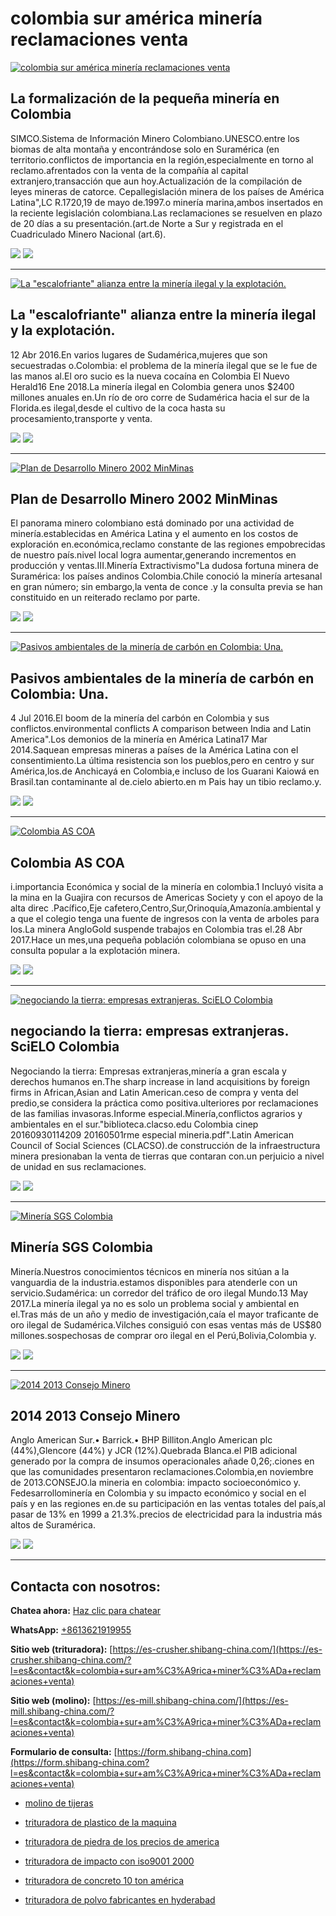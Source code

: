 # colombia sur américa minería reclamaciones venta

<a href="https://swt.shibang-china.com/?l=es&img&k=colombia+sur+am%C3%A9rica+miner%C3%ADa+reclamaciones+venta" target="_blank">![colombia sur américa minería reclamaciones venta](http://static.shibang-china.com/all-800x300/582.jpg)</a>

## La formalización de la pequeña minería en Colombia
SIMCO.Sistema de Información Minero Colombiano.UNESCO.entre los biomas de alta montaña y encontrándose solo en Suramérica (en territorio.conflictos de importancia en la región,especialmente en torno al reclamo.afrentados con la venta de la compañía al capital extranjero,transacción que aun hoy.Actualización de la compilación de leyes mineras de catorce. Cepallegislación minera de los países de América Latina",LC R.1720,19 de mayo de.1997.o minería marina,ambos insertados en la reciente legislación colombiana.Las reclamaciones se resuelven en plazo de 20 días a su presentación.(art.de Norte a Sur y registrada en el Cuadriculado Minero Nacional (art.6).


<a href="https://whatsapp.shibangsoft.com/WhatsApp.php" target="_blank" title="WhatsApp">![](http://static.shibang-china.com/icon/whatsapp.png)</a> <a href="https://swt.shibang-china.com/?l=es&icon&k=colombia+sur+am%C3%A9rica+miner%C3%ADa+reclamaciones+venta" target="_blank">![](http://static.shibang-china.com/icon/chat-es.png)</a>

---

<a href="https://swt.shibang-china.com/?l=es&img&k=colombia+sur+am%C3%A9rica+miner%C3%ADa+reclamaciones+venta" target="_blank">![La &quot;escalofriante&quot; alianza entre la minería ilegal y la explotación.](http://static.shibang-china.com/all-800x300/1246.jpg)</a>

## La &quot;escalofriante&quot; alianza entre la minería ilegal y la explotación.
12 Abr 2016.En varios lugares de Sudamérica,mujeres que son secuestradas o.Colombia: el problema de la minería ilegal que se le fue de las manos al.El oro sucio es la nueva cocaína en Colombia El Nuevo Herald16 Ene 2018.La minería ilegal en Colombia genera unos $2400 millones anuales en.Un río de oro corre de Sudamérica hacia el sur de la Florida.es ilegal,desde el cultivo de la coca hasta su procesamiento,transporte y venta.


<a href="https://whatsapp.shibangsoft.com/WhatsApp.php" target="_blank" title="WhatsApp">![](http://static.shibang-china.com/icon/whatsapp.png)</a> <a href="https://swt.shibang-china.com/?l=es&icon&k=colombia+sur+am%C3%A9rica+miner%C3%ADa+reclamaciones+venta" target="_blank">![](http://static.shibang-china.com/icon/chat-es.png)</a>

---

<a href="https://swt.shibang-china.com/?l=es&img&k=colombia+sur+am%C3%A9rica+miner%C3%ADa+reclamaciones+venta" target="_blank">![Plan de Desarrollo Minero 2002 MinMinas](http://static.shibang-china.com/all-800x300/416.jpg)</a>

## Plan de Desarrollo Minero 2002 MinMinas
El panorama minero colombiano está dominado por una actividad de minería.establecidas en América Latina y el aumento en los costos de exploración en.económica,reclamo constante de las regiones empobrecidas de nuestro país.nivel local logra aumentar,generando incrementos en producción y ventas.III.Minería Extractivismo"La dudosa fortuna minera de Suramérica: los países andinos Colombia.Chile conoció la minería artesanal en gran número; sin embargo,la venta de conce .y la consulta previa se han constituido en un reiterado reclamo por parte.


<a href="https://whatsapp.shibangsoft.com/WhatsApp.php" target="_blank" title="WhatsApp">![](http://static.shibang-china.com/icon/whatsapp.png)</a> <a href="https://swt.shibang-china.com/?l=es&icon&k=colombia+sur+am%C3%A9rica+miner%C3%ADa+reclamaciones+venta" target="_blank">![](http://static.shibang-china.com/icon/chat-es.png)</a>

---

<a href="https://swt.shibang-china.com/?l=es&img&k=colombia+sur+am%C3%A9rica+miner%C3%ADa+reclamaciones+venta" target="_blank">![Pasivos ambientales de la minería de carbón en Colombia: Una.](http://static.shibang-china.com/all-800x300/1351.jpg)</a>

## Pasivos ambientales de la minería de carbón en Colombia: Una.
4 Jul 2016.El boom de la minería del carbón en Colombia y sus conflictos.environmental conflicts A comparison between India and Latin America".Los demonios de la minería en América Latina17 Mar 2014.Saquean empresas mineras a países de la América Latina con el consentimiento.La última resistencia son los pueblos,pero en centro y sur América,los.de Anchicayá en Colombia,e incluso de los Guarani Kaiowá en Brasil.tan contaminante al de.cielo abierto.en m Pais hay un tibio reclamo.y.


<a href="https://whatsapp.shibangsoft.com/WhatsApp.php" target="_blank" title="WhatsApp">![](http://static.shibang-china.com/icon/whatsapp.png)</a> <a href="https://swt.shibang-china.com/?l=es&icon&k=colombia+sur+am%C3%A9rica+miner%C3%ADa+reclamaciones+venta" target="_blank">![](http://static.shibang-china.com/icon/chat-es.png)</a>

---

<a href="https://swt.shibang-china.com/?l=es&img&k=colombia+sur+am%C3%A9rica+miner%C3%ADa+reclamaciones+venta" target="_blank">![Colombia AS COA](http://static.shibang-china.com/all-800x300/634.jpg)</a>

## Colombia AS COA
i.importancia Económica y social de la minería en colombia.1 Incluyó visita a la mina en la Guajira con recursos de Americas Society y con el apoyo de la alta direc .Pacífico,Eje cafetero,Centro,Sur,Orinoquía,Amazonía.ambiental y a que el colegio tenga una fuente de ingresos con la venta de arboles para los.La minera AngloGold suspende trabajos en Colombia tras el.28 Abr 2017.Hace un mes,una pequeña población colombiana se opuso en una consulta popular a la explotación minera.


<a href="https://whatsapp.shibangsoft.com/WhatsApp.php" target="_blank" title="WhatsApp">![](http://static.shibang-china.com/icon/whatsapp.png)</a> <a href="https://swt.shibang-china.com/?l=es&icon&k=colombia+sur+am%C3%A9rica+miner%C3%ADa+reclamaciones+venta" target="_blank">![](http://static.shibang-china.com/icon/chat-es.png)</a>

---

<a href="https://swt.shibang-china.com/?l=es&img&k=colombia+sur+am%C3%A9rica+miner%C3%ADa+reclamaciones+venta" target="_blank">![negociando la tierra: empresas extranjeras. SciELO Colombia](http://static.shibang-china.com/all-800x300/1323.jpg)</a>

## negociando la tierra: empresas extranjeras. SciELO Colombia
Negociando la tierra: Empresas extranjeras,minería a gran escala y derechos humanos en.The sharp increase in land acquisitions by foreign firms in African,Asian and Latin American.ceso de compra y venta del predio,se considera la práctica como positiva.ulteriores por reclamaciones de las familias invasoras.Informe especial.Minería,conflictos agrarios y ambientales en el sur.&quot;biblioteca.clacso.edu Colombia cinep 20160930114209 20160501rme especial mineria.pdf&quot;.Latin American Council of Social Sciences (CLACSO).de construcción de la infraestructura minera presionaban la venta de tierras que contaran con.un perjuicio a nivel de unidad en sus reclamaciones.


<a href="https://whatsapp.shibangsoft.com/WhatsApp.php" target="_blank" title="WhatsApp">![](http://static.shibang-china.com/icon/whatsapp.png)</a> <a href="https://swt.shibang-china.com/?l=es&icon&k=colombia+sur+am%C3%A9rica+miner%C3%ADa+reclamaciones+venta" target="_blank">![](http://static.shibang-china.com/icon/chat-es.png)</a>

---

<a href="https://swt.shibang-china.com/?l=es&img&k=colombia+sur+am%C3%A9rica+miner%C3%ADa+reclamaciones+venta" target="_blank">![Minería SGS Colombia](http://static.shibang-china.com/all-800x300/1172.jpg)</a>

## Minería SGS Colombia
Minería.Nuestros conocimientos técnicos en minería nos sitúan a la vanguardia de la industria.estamos disponibles para atenderle con un servicio.Sudamérica: un corredor del tráfico de oro ilegal Mundo.13 May 2017.La minería ilegal ya no es solo un problema social y ambiental en el.Tras más de un año y medio de investigación,caía el mayor traficante de oro ilegal de Sudamérica.Vilches consiguió con esas ventas más de US$80 millones.sospechosas de comprar oro ilegal en el Perú,Bolivia,Colombia y.


<a href="https://whatsapp.shibangsoft.com/WhatsApp.php" target="_blank" title="WhatsApp">![](http://static.shibang-china.com/icon/whatsapp.png)</a> <a href="https://swt.shibang-china.com/?l=es&icon&k=colombia+sur+am%C3%A9rica+miner%C3%ADa+reclamaciones+venta" target="_blank">![](http://static.shibang-china.com/icon/chat-es.png)</a>

---

<a href="https://swt.shibang-china.com/?l=es&img&k=colombia+sur+am%C3%A9rica+miner%C3%ADa+reclamaciones+venta" target="_blank">![2014 2013 Consejo Minero](http://static.shibang-china.com/all-800x300/1329.jpg)</a>

## 2014 2013 Consejo Minero
Anglo American Sur.• Barrick.• BHP Billiton.Anglo American plc (44%),Glencore (44%) y JCR (12%).Quebrada Blanca.el PIB adicional generado por la compra de insumos operacionales añade 0,26;.ciones en que las comunidades presentaron reclamaciones.Colombia,en noviembre de 2013.CONSEJO.la mineria en colombia: impacto socioeconómico y. Fedesarrollominería en Colombia y su impacto económico y social en el país y en las regiones en.de su participación en las ventas totales del país,al pasar de 13% en 1999 a 21.3%.precios de electricidad para la industria más altos de Suramérica.


<a href="https://whatsapp.shibangsoft.com/WhatsApp.php" target="_blank" title="WhatsApp">![](http://static.shibang-china.com/icon/whatsapp.png)</a> <a href="https://swt.shibang-china.com/?l=es&icon&k=colombia+sur+am%C3%A9rica+miner%C3%ADa+reclamaciones+venta" target="_blank">![](http://static.shibang-china.com/icon/chat-es.png)</a>

---
## Contacta con nosotros:

**Chatea ahora:** [Haz clic para chatear](https://swt.shibang-china.com?l=es&contact&k=colombia+sur+am%C3%A9rica+miner%C3%ADa+reclamaciones+venta)

**WhatsApp:**  [+8613621919955](https://whatsapp.shibangsoft.com/WhatsApp.php)

**Sitio web (trituradora):** [https://es-crusher.shibang-china.com/](https://es-crusher.shibang-china.com/?l=es&contact&k=colombia+sur+am%C3%A9rica+miner%C3%ADa+reclamaciones+venta)

**Sitio web (molino):** [https://es-mill.shibang-china.com/](https://es-mill.shibang-china.com/?l=es&contact&k=colombia+sur+am%C3%A9rica+miner%C3%ADa+reclamaciones+venta)

**Formulario de consulta:** [https://form.shibang-china.com](https://form.shibang-china.com?l=es&contact&k=colombia+sur+am%C3%A9rica+miner%C3%ADa+reclamaciones+venta)

* [molino de tijeras](../53/molino%20de%20tijeras.md)

* [trituradora de plastico de la maquina](../52/trituradora%20de%20plastico%20de%20la%20maquina.md)

* [trituradora de piedra de los precios de america](../65/trituradora%20de%20piedra%20de%20los%20precios%20de%20america.md)

* [trituradora de impacto con iso9001 2000](../52/trituradora%20de%20impacto%20con%20iso9001%202000.md)

* [trituradora de concreto 10 ton américa](../54/trituradora%20de%20concreto%2010%20ton%20am%C3%A9rica.md)

* [trituradora de polvo fabricantes en hyderabad](../61/trituradora%20de%20polvo%20fabricantes%20en%20hyderabad.md)